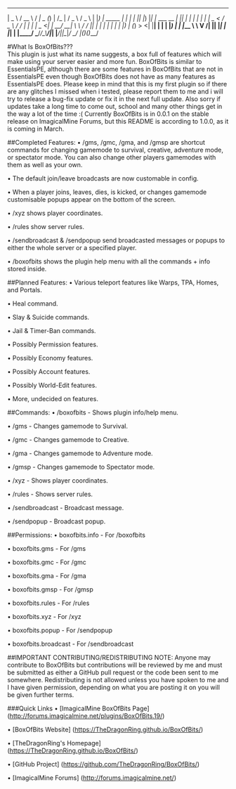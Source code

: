  ____             ____   __ ____  _ _              __   ___   ___  
|  _ \           / __ \ / _|  _ \(_) |            /_ | / _ \ / _ \ 
| |_) | _____  _| |  | | |_| |_) |_| |_ ___  __   _| || | | | | | |
|  _ < / _ \ \/ / |  | |  _|  _ <| | __/ __| \ \ / / || | | | | | |
| |_) | (_) >  <| |__| | | | |_) | | |_\__ \  \ V /| || |_| | |_| |
|____/ \___/_/\_\\____/|_| |____/|_|\__|___/   \_/ |_(_)___(_)___/                                                                 

#What Is BoxOfBits???                                                                
This plugin is just what its name suggests, a box full of features which will make using your server easier and more fun. BoxOfBits is similar to EssentialsPE, although there are some features in BoxOfBits that are not in EssentialsPE even though BoxOfBits does not have as many features as EssentialsPE does. Please keep in mind that this is my first plugin so if there are any glitches I missed when i tested, please report them to me and i will try to release a bug-fix update or fix it in the next full update. Also sorry if updates take a long time to come out, school and many other things get in the way a lot of the time :( Currently BoxOfBits is in 0.0.1 on the stable release on ImagicalMine Forums, but this README is according to 1.0.0, as it is coming in March.


##Completed Features:
   • /gms, /gmc, /gma, and /gmsp are shortcut commands for changing gamemode to survival, creative, adventure mode, or spectator mode. You can also change other players gamemodes with them as well as your own.

   • The default join/leave broadcasts are now customable in config.

   • When a player joins, leaves, dies, is kicked, or changes gamemode customisable popups appear on the bottom of the screen.

   • /xyz shows player coordinates.

   • /rules show server rules.

   • /sendbroadcast & /sendpopup send broadcasted messages or popups to either the whole server or a specified player.

   • /boxofbits shows the plugin help menu with all the commands + info stored inside.


##Planned Features:
   • Various teleport features like Warps, TPA, Homes, and Portals.

   • Heal command.

   • Slay & Suicide commands.

   • Jail & Timer-Ban commands.

   • Possibly Permission features.

   • Possibly Economy features.

   • Possibly Account features.

   • Possibly World-Edit features.

   • More, undecided on features.


##Commands:
   • /boxofbits - Shows plugin info/help menu.

   • /gms - Changes gamemode to Survival.

   • /gmc - Changes gamemode to Creative.

   • /gma - Changes gamemode to Adventure mode.

   • /gmsp - Changes gamemode to Spectator mode.

   • /xyz - Shows player coordinates.

   • /rules - Shows server rules.

   • /sendbroadcast - Broadcast message.

   • /sendpopup - Broadcast popup.


##Permissions:
   • boxofbits.info - For /boxofbits

   • boxofbits.gms - For /gms

   • boxofbits.gmc - For /gmc

   • boxofbits.gma - For /gma

   • boxofbits.gmsp - For /gmsp

   • boxofbits.rules - For /rules

   • boxofbits.xyz - For /xyz

   • boxofbits.popup - For /sendpopup

   • boxofbits.broadcast - For /sendbroadcast


##IMPORTANT CONTRIBUTING/REDISTRIBUTING NOTE:
Anyone may contribute to BoxOfBits but contributions will be reviewed by me and must be submitted as either a GitHub pull request or the code been sent to me somewhere. Redistributing is not allowed unless you have spoken to me and I have given permission, depending on what you are posting it on you will be given further terms.


###Quick Links
   • [ImagicalMine BoxOfBits Page] (http://forums.imagicalmine.net/plugins/BoxOfBits.19/)

   • [BoxOfBits Website] (https://TheDragonRing.github.io/BoxOfBits/)

   • [TheDragonRing's Homepage] (https://TheDragonRing.github.io/BoxOfBits/)

   • [GitHub Project] (https://github.com/TheDragonRing/BoxOfBits/)

   • [ImagicalMine Forums] (http://forums.imagicalmine.net/)
